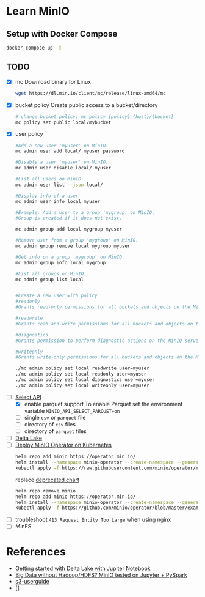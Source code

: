 # Learn MinIO

## Setup with Docker Compose

```sh
docker-compose up -d
```

## TODO

- [x] mc
    Download binary for Linux
    ```sh
    wget https://dl.min.io/client/mc/release/linux-amd64/mc
    ```
- [x] bucket policy
    Create public access to a bucket/directory
    ```sh
    # change bucket policy: mc policy {policy} {host}/{bucket}
    mc policy set public local/mybucket
    ```
- [x] user policy
    ```sh
    #Add a new user 'myuser' on MinIO.
    mc admin user add local/ myuser password

    #Disable a user 'myuser' on MinIO.
    mc admin user disable local/ myuser

    #List all users on MinIO.
    mc admin user list --json local/

    #Display info of a user
    mc admin user info local myuser

    #Example: Add a user to a group 'mygroup' on MinIO.
    #Group is created if it does not exist.

    mc admin group add local mygroup myuser

    #Remove user from a group 'mygroup' on MinIO.
    mc admin group remove local mygroup myuser

    #Get info on a group 'mygroup' on MinIO.
    mc admin group info local mygroup

    #List all groups on MinIO.
    mc admin group list local


    #Create a new user with policy
    #readonly
    #Grants read-only permissions for all buckets and objects on the MinIO server.

    #readwrite
    #Grants read and write permissions for all buckets and objects on the MinnIO server.

    #diagnostics
    #Grants permission to perform diagnostic actions on the MinIO server.

    #writeonly
    #Grants write-only permissions for all buckets and objects on the MinIO server.

    ./mc admin policy set local readwrite user=myuser
    ./mc admin policy set local readonly user=myuser
    ./mc admin policy set local diagnostics user=myuser
    ./mc admin policy set local writeonly user=myuser
    ```
- [ ] [Select API](https://docs.min.io/docs/minio-select-api-quickstart-guide.html)
    - [x] enable parquet support
        To enable Parquet set the environment variable `MINIO_API_SELECT_PARQUET=on`
    - [ ] single `csv` or `parquet` file
    - [ ] directory of `csv` files
    - [ ] directory of `parquet` files
- [ ] [Delta Lake](https://docs.delta.io/latest/quick-start.html)
- [ ] [Deploy MinIO Operator on Kubernetes](https://github.com/minio/operator)
    ```sh
    helm repo add minio https://operator.min.io/
    helm install --namespace minio-operator --create-namespace --generate-name minio/minio-operator
    kubectl apply -f https://raw.githubusercontent.com/minio/operator/master/examples/tenant.yaml
    ```
    replace [deprecated chart](https://github.com/minio/charts)
    ```sh
    helm repo remove minio
    helm repo add minio https://operator.min.io/
    helm install --namespace minio-operator --create-namespace --generate-name minio/minio-operator
    kubectl apply -f https://github.com/minio/operator/blob/master/examples/tenant.yaml
    ```
- [ ] troubleshoot `413 Request Entity Too Large` when using nginx
- [ ] MinFS

# References

- [Getting started with Delta Lake with Jupiter Notebook](https://laptrinhx.com/getting-started-with-delta-lake-with-jupiter-notebook-3085750171/)
- [Big Data without Hadoop/HDFS? MinIO tested on Jupyter + PySpark](https://python.plainenglish.io/big-data-without-hadoop-hdfs-minio-tested-on-jupter-pyspark-7b89a249ec94)
- [s3-userguide](https://docs.aws.amazon.com/AmazonS3/latest/userguide/s3-userguide.pdf)
- []
